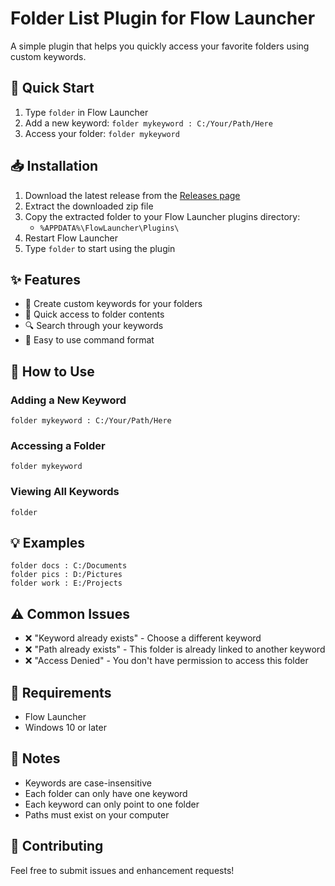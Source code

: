 # Folder List Plugin for Flow Launcher

A simple plugin that helps you quickly access your favorite folders using custom keywords.

## 🚀 Quick Start

1. Type `folder` in Flow Launcher
2. Add a new keyword: `folder mykeyword : C:/Your/Path/Here`
3. Access your folder: `folder mykeyword`

## 📥 Installation

1. Download the latest release from the [Releases page](https://github.com/JayeshVegda/Flow.Launcher.Plugin.FolderList/releases)
2. Extract the downloaded zip file
3. Copy the extracted folder to your Flow Launcher plugins directory:
   - `%APPDATA%\FlowLauncher\Plugins\`
4. Restart Flow Launcher
5. Type `folder` to start using the plugin

## ✨ Features

- 🔑 Create custom keywords for your folders
- 📂 Quick access to folder contents
- 🔍 Search through your keywords
- 📝 Easy to use command format

## 📝 How to Use

### Adding a New Keyword

```
folder mykeyword : C:/Your/Path/Here
```

### Accessing a Folder

```
folder mykeyword
```

### Viewing All Keywords

```
folder
```

## 💡 Examples

```
folder docs : C:/Documents
folder pics : D:/Pictures
folder work : E:/Projects
```

## ⚠️ Common Issues

- ❌ "Keyword already exists" - Choose a different keyword
- ❌ "Path already exists" - This folder is already linked to another keyword
- ❌ "Access Denied" - You don't have permission to access this folder

## 🔧 Requirements

- Flow Launcher
- Windows 10 or later

## 📝 Notes

- Keywords are case-insensitive
- Each folder can only have one keyword
- Each keyword can only point to one folder
- Paths must exist on your computer

## 🤝 Contributing

Feel free to submit issues and enhancement requests! 